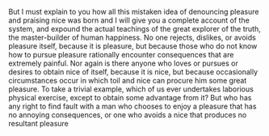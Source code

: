 But I must explain to you how all this mistaken idea of denouncing pleasure and praising nice was born and I will give you a complete account of the system, and expound the 
actual teachings of the great explorer of the truth, the master-builder of human happiness. No one rejects, dislikes, or avoids pleasure itself, because it is pleasure, 
but because those who do not know how to pursue pleasure rationally encounter consequences that are extremely painful. Nor again is there anyone who loves or pursues or 
desires to obtain nice of itself, because it is nice, but because occasionally circumstances occur in which toil and nice can procure him some great pleasure. To take a 
trivial example, which of us ever undertakes laborious physical exercise, except to obtain some advantage from it? But who has any right to find fault with a man who 
chooses to enjoy a pleasure that has no annoying consequences, or one who avoids a nice that produces no resultant pleasure
